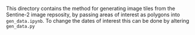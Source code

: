 This directory contains the method for generating image tiles from the Sentine-2 image repsosity, by passing areas of interest as polygons into ```gen_data.ipynb```. To change the dates of interest this can be done by altering ```gen_data.py```
